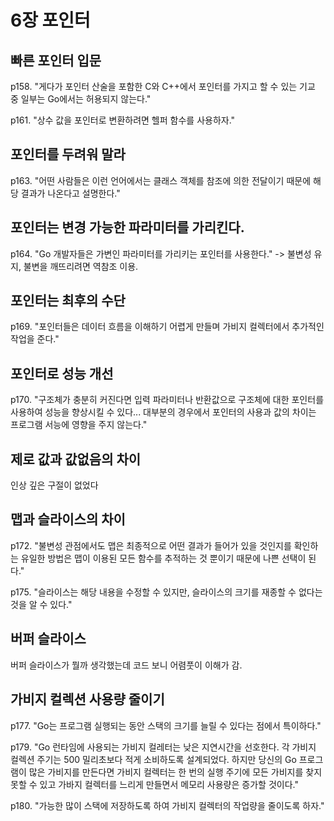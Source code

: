 # 6장 포인터

## 빠른 포인터 입문

p158. "게다가 포인터 산술을 포함한 C와 C++에서 포인터를 가지고 할 수 있는 기교 중 일부는 Go에서는 허용되지 않는다."

p161. "상수 값을 포인터로 변환하려면 헬퍼 함수를 사용하자."

## 포인터를 두려워 말라

p163. "어떤 사람들은 이런 언어에서는 클래스 객체를 참조에 의한 전달이기 때문에 해당 결과가 나온다고 설명한다."

## 포인터는 변경 가능한 파라미터를 가리킨다.

p164. "Go 개발자들은 가변인 파라미터를 가리키는 포인터를 사용한다." -> 불변성 유지, 불변을 깨뜨리려면 역참조 이용.

## 포인터는 최후의 수단

p169. "포인터들은 데이터 흐름을 이해하기 어렵게 만들며 가비지 컬렉터에서 추가적인 작업을 준다."

## 포인터로 성능 개선

p170. "구조체가 충분히 커진다면 입력 파라미터나 반환값으로 구조체에 대한 포인터를 사용하여 성능을 향상시킬 수  있다... 대부분의 경우에서 포인터의 사용과 값의 차이는 프로그램 서능에 영향을 주지 않는다."

## 제로 값과 값없음의 차이

인상 깊은 구절이 없었다

## 맵과 슬라이스의 차이

p172. "불변성 관점에서도 맵은 최종적으로 어떤 결과가 들어가 있을 것인지를 확인하는 유일한 방법은 맵이 이용된 모든 함수를 추적하는 것 뿐이기 때문에 나쁜 선택이 된다."

p175. "슬라이스는 해당 내용을 수정할 수 있지만, 슬라이스의 크기를 재종할 수 없다는 것을 알 수 있다."

## 버퍼 슬라이스

버퍼 슬라이스가 뭘까 생각했는데 코드 보니 어렴풋이 이해가 감.

## 가비지 컬렉션 사용량 줄이기

p177. "Go는 프로그램 실행되는 동안 스택의 크기를 늘릴 수 있다는 점에서 특이하다."

p179. "Go 런타임에 사용되는 가비지 컬레터는 낮은 지연시간을 선호한다. 각 가비지 컬렉션 주기는 500 밀리초보다 적게 소비하도록 설계되었다. 하지만 당신의 Go 프로그램이 많은 가비지를 만든다면 가비지 컬렉터는 한 번의 실행 주기에 모든 가비지를 찾지 못할 수 있고 가바지 컬렉터를 느리게 만들면서 메모리 사용량은 증가할 것이다."

p180. "가능한 많이 스택에 저장하도록 하여 가비지 컬렉터의 작업량을 줄이도록 하자."